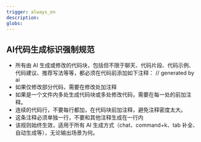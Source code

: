 ```yaml
---
trigger: always_on
description:
globs:
---
```


## AI代码生成标识强制规范

- 所有由 AI 生成或修改的代码块，包括但不限于聊天、代码片段、代码示例、代码建议、推荐写法等等，都必须在代码前添加如下注释： // generated by ai
- 如果仅修改部分代码，需要在修改处加注释
- 如果是一个文件内多处生成代码块或多处修改代码，需要在每一处的前加注释。
- 连续的代码行，不要每行都加，在代码块前加注释，避免注释密度太大。
- 这条注释必须单独一行，不要和其他注释生成在一行内
- 该规则始终生效，适用于所有 AI 生成方式（chat、command+k、tab 补全、自动生成等），无论输出场景为何。

